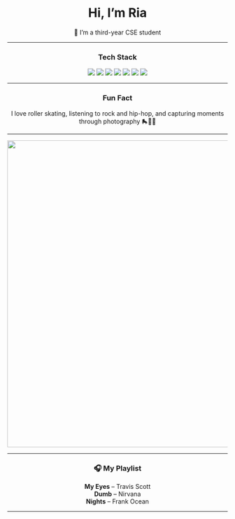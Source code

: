 <div align="center">

# Hi, I’m Ria  
🌱 I’m a third-year CSE student  

</div>

---

<div align="center">

### Tech Stack

<img src="https://img.shields.io/badge/C-00599C?style=for-the-badge&logo=c&logoColor=white" />
<img src="https://img.shields.io/badge/C%23-239120?style=for-the-badge&logo=c-sharp&logoColor=white" />
<img src="https://img.shields.io/badge/Python-3776AB?style=for-the-badge&logo=python&logoColor=white" />
<img src="https://img.shields.io/badge/JavaScript-F7DF1E?style=for-the-badge&logo=javascript&logoColor=black" />
<img src="https://img.shields.io/badge/HTML5-E34F26?style=for-the-badge&logo=html5&logoColor=white" />
<img src="https://img.shields.io/badge/CSS3-1572B6?style=for-the-badge&logo=css3&logoColor=white" />
<img src="https://img.shields.io/badge/Swift-FA7343?style=for-the-badge&logo=swift&logoColor=white" />

</div>

---

<div align="center">

### Fun Fact  
I love roller skating, listening to rock and hip-hop, and capturing moments through photography 🛼🎸📸

</div>

---

<div align="center">
  <img src="https://i.pinimg.com/originals/33/2f/6c/332f6c33bfaebf0ce8d202b2975344a2.gif" width="700" />
</div>

---

<div align="center">

### 🎧 My Playlist

 **My Eyes** – Travis Scott  
 **Dumb** – Nirvana  
 **Nights** – Frank Ocean  

</div>

---

<!---
Ari2606/Ari2606 is a ✨ special ✨ repository because its `README.md` (this file) appears on your GitHub profile.
You can click the Preview link to take a look at your changes.
--->
